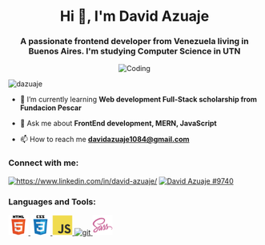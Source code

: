 <h1 align="center" color="#008b8b"  class="greeting">Hi 👋, I'm David Azuaje</h1>


<h3 align="center" class="h1" >A passionate frontend developer from Venezuela living in Buenos Aires. I'm studying Computer Science in UTN</h3>

<center>
<img  alt="Coding" width="400" src="https://i.pinimg.com/originals/54/e3/7d/54e37d8074ebcde1d96c77d7b2a7f310.gif"/>
</center>

<p align="left"> <img src="https://komarev.com/ghpvc/?username=dazuaje&label=Profile%20views&color=0e75b6&style=flat" alt="dazuaje" /> </p>


- 🌱 I’m currently learning **Web development Full-Stack scholarship from Fundacion Pescar**

- 💬 Ask me about **FrontEnd development, MERN, JavaScript**

- 📫 How to reach me **davidazuaje1084@gmail.com**

<h3 align="left">Connect with me:</h3>
<p align="left">
<a href="https://linkedin.com/in/https://www.linkedin.com/in/david-azuaje/" target="blank"><img align="center" src="https://raw.githubusercontent.com/rahuldkjain/github-profile-readme-generator/master/src/images/icons/Social/linked-in-alt.svg" alt="https://www.linkedin.com/in/david-azuaje/" height="30" width="40" /></a>
<a href="https://discord.gg/David Azuaje #9740" target="blank"><img align="center" src="https://raw.githubusercontent.com/rahuldkjain/github-profile-readme-generator/master/src/images/icons/Social/discord.svg" alt="David Azuaje #9740" height="30" width="40" /></a>
</p>

<h3 align="left">Languages and Tools:</h3>

<div class="container">
<p align="left">
  <a href="https://www.w3.org/html/" target="_blank" rel="noreferrer"> <img src="https://raw.githubusercontent.com/devicons/devicon/master/icons/html5/html5-original-wordmark.svg" alt="html5" width="40" height="40"/> </a> 
  <a href="https://www.w3schools.com/css/" target="_blank" rel="noreferrer"> <img src="https://raw.githubusercontent.com/devicons/devicon/master/icons/css3/css3-original-wordmark.svg" alt="css3" width="40" height="40"/> </a>
  <a href="https://developer.mozilla.org/en-US/docs/Web/JavaScript" target="_blank" rel="noreferrer"> <img src="https://raw.githubusercontent.com/devicons/devicon/master/icons/javascript/javascript-original.svg" alt="javascript" width="40" height="40"/> </a> 
  <a href="https://git-scm.com/" target="_blank" rel="noreferrer"> <img src="https://www.vectorlogo.zone/logos/git-scm/git-scm-icon.svg" alt="git" width="40" height="40"/> </a>   <a href="https://sass-lang.com" target="_blank" rel="noreferrer"> <img src="https://raw.githubusercontent.com/devicons/devicon/master/icons/sass/sass-original.svg" alt="sass" width="40" height="40"/> </a> </p>
</div>
